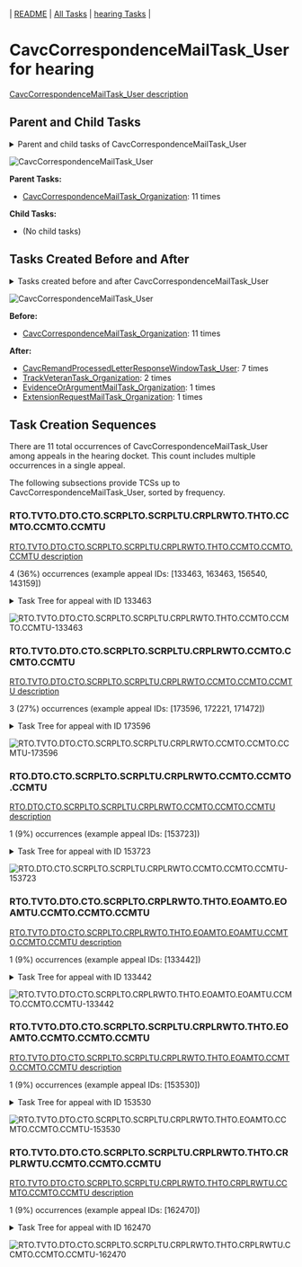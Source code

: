 <!-- DO NOT EDIT THIS FILE.  This file is autogenerated. -->
| [README](../README.md) | [All Tasks](../alltasks.md) | [hearing Tasks](tasklist.md) |

# CavcCorrespondenceMailTask_User for hearing

[CavcCorrespondenceMailTask_User description](../descr/CavcCorrespondenceMailTask_User.md)

## Parent and Child Tasks

<details><summary markdown='span'>Parent and child tasks of CavcCorrespondenceMailTask_User
</summary>

```
digraph G {
rankdir=LR;
node [shape=box]
"CavcCorrespondenceMailTask_Organization" -> "CavcCorrespondenceMailTask_User" [label=11]
}
```
</details>

![CavcCorrespondenceMailTask_User](dot/CavcCorrespondenceMailTask_User-parentchild.dot.png)

**Parent Tasks:**

   * [CavcCorrespondenceMailTask_Organization](CavcCorrespondenceMailTask_Organization.md): 11 times

**Child Tasks:**

   * (No child tasks)

## Tasks Created Before and After

<details><summary markdown='span'>Tasks created before and after CavcCorrespondenceMailTask_User</summary>

```
digraph G {
rankdir=LR;

"CavcCorrespondenceMailTask_User" -> "CavcRemandProcessedLetterResponseWindowTask_User" [label=7]
"CavcCorrespondenceMailTask_User" -> "TrackVeteranTask_Organization" [label=2]
"CavcCorrespondenceMailTask_User" -> "ExtensionRequestMailTask_Organization" [label=1]
"CavcCorrespondenceMailTask_User" -> "EvidenceOrArgumentMailTask_Organization" [label=1]
"CavcCorrespondenceMailTask_Organization" -> "CavcCorrespondenceMailTask_User" [label=11]
}
```
</details>

![CavcCorrespondenceMailTask_User](dot/CavcCorrespondenceMailTask_User.dot.png)

**Before:**

   * [CavcCorrespondenceMailTask_Organization](CavcCorrespondenceMailTask_Organization.md): 11 times

**After:**

   * [CavcRemandProcessedLetterResponseWindowTask_User](CavcRemandProcessedLetterResponseWindowTask_User.md): 7 times
   * [TrackVeteranTask_Organization](TrackVeteranTask_Organization.md): 2 times
   * [EvidenceOrArgumentMailTask_Organization](EvidenceOrArgumentMailTask_Organization.md): 1 times
   * [ExtensionRequestMailTask_Organization](ExtensionRequestMailTask_Organization.md): 1 times

## Task Creation Sequences

There are 11 total occurrences of CavcCorrespondenceMailTask_User among appeals in the hearing docket.  This count includes multiple occurrences in a single appeal.

The following subsections provide TCSs up to CavcCorrespondenceMailTask_User, sorted by frequency.

### RTO.TVTO.DTO.CTO.SCRPLTO.SCRPLTU.CRPLRWTO.THTO.CCMTO.CCMTO.CCMTU

[RTO.TVTO.DTO.CTO.SCRPLTO.SCRPLTU.CRPLRWTO.THTO.CCMTO.CCMTO.CCMTU description](../descr/RTO.TVTO.DTO.CTO.SCRPLTO.SCRPLTU.CRPLRWTO.THTO.CCMTO.CCMTO.CCMTU.md)

4 (36%) occurrences (example appeal IDs: [133463, 163463, 156540, 143159])

<details><summary markdown='span'>Task Tree for appeal with ID 133463</summary>

```
@startuml
skinparam {
  ObjectBorderColor #555
  ObjectBorderThickness 0
  ObjectFontStyle bold
  ObjectFontSize 14
  ObjectAttributeFontColor #333
  ObjectAttributeFontSize 12
}
  object 0.RootTask #8dd3c7 {
Organization
}
  object 1.TrackVeteranTask #bebada {
Organization
}
  object 2.DistributionTask #ffffb3 {
Organization
}
  object 3.CavcTask #bcbd22 {
Organization
}
  object 4.SendCavcRemandProcessedLetterTask #7f7f7f {
Organization
}
  object 5.SendCavcRemandProcessedLetterTask #7f7f7f {
User
}
  object 6.CavcRemandProcessedLetterResponseWindowTask #1f77b4 {
Organization
}
  object 7.TimedHoldTask #fccde5 {
Organization
}
  object 8.CavcCorrespondenceMailTask #1f77b4 {
Organization
}
  object 9.CavcCorrespondenceMailTask #1f77b4 {
Organization
}
  object 10.CavcCorrespondenceMailTask #1f77b4 {
User  <back:white>    </back>
}
  object 11.EvidenceOrArgumentMailTask #ffffb3 {
Organization
}
  object 12.CavcRemandProcessedLetterResponseWindowTask #1f77b4 {
User
}
  object 13.IhpColocatedTask #bc80bd {
Organization
}
  object 14.IhpColocatedTask #bc80bd {
User
}
  object 15.EvidenceOrArgumentMailTask #ffffb3 {
Organization
}
  object 16.TimedHoldTask #fccde5 {
User
}
  object 17.JudgeAssignTask #ccebc5 {
User
}
  object 18.JudgeAssignTask #ccebc5 {
User
}
  object 19.JudgeAssignTask #ccebc5 {
User
}
  object 20.JudgeDecisionReviewTask #d9d9d9 {
User
}
  object 21.AttorneyTask #bc80bd {
User
}
  object 22.BvaDispatchTask #b3de69 {
Organization
}
  object 23.BvaDispatchTask #b3de69 {
User
}
  object 24.BvaDispatchTask #b3de69 {
User
}
0.RootTask -- 1.TrackVeteranTask
0.RootTask -- 2.DistributionTask
2.DistributionTask -- 3.CavcTask
3.CavcTask -- 4.SendCavcRemandProcessedLetterTask
4.SendCavcRemandProcessedLetterTask -- 5.SendCavcRemandProcessedLetterTask
3.CavcTask -- 6.CavcRemandProcessedLetterResponseWindowTask
6.CavcRemandProcessedLetterResponseWindowTask -- 7.TimedHoldTask
0.RootTask -- 8.CavcCorrespondenceMailTask
8.CavcCorrespondenceMailTask -- 9.CavcCorrespondenceMailTask
9.CavcCorrespondenceMailTask -- 10.CavcCorrespondenceMailTask
0.RootTask -- 11.EvidenceOrArgumentMailTask
6.CavcRemandProcessedLetterResponseWindowTask -- 12.CavcRemandProcessedLetterResponseWindowTask
2.DistributionTask -- 13.IhpColocatedTask
13.IhpColocatedTask -- 14.IhpColocatedTask
0.RootTask -- 15.EvidenceOrArgumentMailTask
14.IhpColocatedTask -- 16.TimedHoldTask
0.RootTask -- 17.JudgeAssignTask
0.RootTask -- 18.JudgeAssignTask
0.RootTask -- 19.JudgeAssignTask
0.RootTask -- 20.JudgeDecisionReviewTask
20.JudgeDecisionReviewTask -- 21.AttorneyTask
0.RootTask -- 22.BvaDispatchTask
22.BvaDispatchTask -- 23.BvaDispatchTask
22.BvaDispatchTask -- 24.BvaDispatchTask
@enduml
```
</details>

![RTO.TVTO.DTO.CTO.SCRPLTO.SCRPLTU.CRPLRWTO.THTO.CCMTO.CCMTO.CCMTU-133463](uml/RTO.TVTO.DTO.CTO.SCRPLTO.SCRPLTU.CRPLRWTO.THTO.CCMTO.CCMTO.CCMTU-133463.png)

### RTO.TVTO.DTO.CTO.SCRPLTO.SCRPLTU.CRPLRWTO.CCMTO.CCMTO.CCMTU

[RTO.TVTO.DTO.CTO.SCRPLTO.SCRPLTU.CRPLRWTO.CCMTO.CCMTO.CCMTU description](../descr/RTO.TVTO.DTO.CTO.SCRPLTO.SCRPLTU.CRPLRWTO.CCMTO.CCMTO.CCMTU.md)

3 (27%) occurrences (example appeal IDs: [173596, 172221, 171472])

<details><summary markdown='span'>Task Tree for appeal with ID 173596</summary>

```
@startuml
skinparam {
  ObjectBorderColor #555
  ObjectBorderThickness 0
  ObjectFontStyle bold
  ObjectFontSize 14
  ObjectAttributeFontColor #333
  ObjectAttributeFontSize 12
}
  object 0.RootTask #8dd3c7 {
Organization
}
  object 1.TrackVeteranTask #bebada {
Organization
}
  object 2.DistributionTask #ffffb3 {
Organization
}
  object 3.CavcTask #bcbd22 {
Organization
}
  object 4.SendCavcRemandProcessedLetterTask #7f7f7f {
Organization
}
  object 5.SendCavcRemandProcessedLetterTask #7f7f7f {
User
}
  object 6.CavcRemandProcessedLetterResponseWindowTask #1f77b4 {
Organization
}
  object 7.TimedHoldTask #fccde5 {
Organization
}
  object 8.CavcCorrespondenceMailTask #1f77b4 {
Organization
}
  object 9.CavcCorrespondenceMailTask #1f77b4 {
Organization
}
  object 10.CavcCorrespondenceMailTask #1f77b4 {
User  <back:white>    </back>
}
  object 11.CavcRemandProcessedLetterResponseWindowTask #1f77b4 {
User
}
  object 12.JudgeAssignTask #ccebc5 {
User
}
  object 13.JudgeAssignTask #ccebc5 {
User
}
  object 14.JudgeDecisionReviewTask #d9d9d9 {
User
}
  object 15.AttorneyTask #bc80bd {
User
}
  object 16.TrackVeteranTask #bebada {
Organization
}
  object 17.BvaDispatchTask #b3de69 {
Organization
}
  object 18.BvaDispatchTask #b3de69 {
User
}
0.RootTask -- 1.TrackVeteranTask
0.RootTask -- 2.DistributionTask
2.DistributionTask -- 3.CavcTask
3.CavcTask -- 4.SendCavcRemandProcessedLetterTask
4.SendCavcRemandProcessedLetterTask -- 5.SendCavcRemandProcessedLetterTask
3.CavcTask -- 6.CavcRemandProcessedLetterResponseWindowTask
6.CavcRemandProcessedLetterResponseWindowTask -- 7.TimedHoldTask
0.RootTask -- 8.CavcCorrespondenceMailTask
8.CavcCorrespondenceMailTask -- 9.CavcCorrespondenceMailTask
9.CavcCorrespondenceMailTask -- 10.CavcCorrespondenceMailTask
6.CavcRemandProcessedLetterResponseWindowTask -- 11.CavcRemandProcessedLetterResponseWindowTask
0.RootTask -- 12.JudgeAssignTask
0.RootTask -- 13.JudgeAssignTask
0.RootTask -- 14.JudgeDecisionReviewTask
14.JudgeDecisionReviewTask -- 15.AttorneyTask
0.RootTask -- 16.TrackVeteranTask
0.RootTask -- 17.BvaDispatchTask
17.BvaDispatchTask -- 18.BvaDispatchTask
@enduml
```
</details>

![RTO.TVTO.DTO.CTO.SCRPLTO.SCRPLTU.CRPLRWTO.CCMTO.CCMTO.CCMTU-173596](uml/RTO.TVTO.DTO.CTO.SCRPLTO.SCRPLTU.CRPLRWTO.CCMTO.CCMTO.CCMTU-173596.png)

### RTO.DTO.CTO.SCRPLTO.SCRPLTU.CRPLRWTO.CCMTO.CCMTO.CCMTU

[RTO.DTO.CTO.SCRPLTO.SCRPLTU.CRPLRWTO.CCMTO.CCMTO.CCMTU description](../descr/RTO.DTO.CTO.SCRPLTO.SCRPLTU.CRPLRWTO.CCMTO.CCMTO.CCMTU.md)

1 (9%) occurrences (example appeal IDs: [153723])

<details><summary markdown='span'>Task Tree for appeal with ID 153723</summary>

```
@startuml
skinparam {
  ObjectBorderColor #555
  ObjectBorderThickness 0
  ObjectFontStyle bold
  ObjectFontSize 14
  ObjectAttributeFontColor #333
  ObjectAttributeFontSize 12
}
  object 0.RootTask #8dd3c7 {
Organization
}
  object 1.DistributionTask #ffffb3 {
Organization
}
  object 2.CavcTask #bcbd22 {
Organization
}
  object 3.SendCavcRemandProcessedLetterTask #7f7f7f {
Organization
}
  object 4.SendCavcRemandProcessedLetterTask #7f7f7f {
User
}
  object 5.CavcRemandProcessedLetterResponseWindowTask #1f77b4 {
Organization
}
  object 6.TimedHoldTask #fccde5 {
Organization
}
  object 7.CavcCorrespondenceMailTask #1f77b4 {
Organization
}
  object 8.CavcCorrespondenceMailTask #1f77b4 {
Organization
}
  object 9.CavcCorrespondenceMailTask #1f77b4 {
User  <back:white>    </back>
}
  object 10.CavcRemandProcessedLetterResponseWindowTask #1f77b4 {
User
}
  object 11.JudgeAssignTask #ccebc5 {
User
}
  object 12.JudgeDecisionReviewTask #d9d9d9 {
User
}
  object 13.AttorneyTask #bc80bd {
User
}
  object 14.QualityReviewTask #fdb462 {
Organization
}
  object 15.QualityReviewTask #fdb462 {
User
}
  object 16.BvaDispatchTask #b3de69 {
Organization
}
  object 17.BvaDispatchTask #b3de69 {
User
}
0.RootTask -- 1.DistributionTask
1.DistributionTask -- 2.CavcTask
2.CavcTask -- 3.SendCavcRemandProcessedLetterTask
3.SendCavcRemandProcessedLetterTask -- 4.SendCavcRemandProcessedLetterTask
2.CavcTask -- 5.CavcRemandProcessedLetterResponseWindowTask
5.CavcRemandProcessedLetterResponseWindowTask -- 6.TimedHoldTask
0.RootTask -- 7.CavcCorrespondenceMailTask
7.CavcCorrespondenceMailTask -- 8.CavcCorrespondenceMailTask
8.CavcCorrespondenceMailTask -- 9.CavcCorrespondenceMailTask
5.CavcRemandProcessedLetterResponseWindowTask -- 10.CavcRemandProcessedLetterResponseWindowTask
0.RootTask -- 11.JudgeAssignTask
0.RootTask -- 12.JudgeDecisionReviewTask
12.JudgeDecisionReviewTask -- 13.AttorneyTask
0.RootTask -- 14.QualityReviewTask
14.QualityReviewTask -- 15.QualityReviewTask
0.RootTask -- 16.BvaDispatchTask
16.BvaDispatchTask -- 17.BvaDispatchTask
@enduml
```
</details>

![RTO.DTO.CTO.SCRPLTO.SCRPLTU.CRPLRWTO.CCMTO.CCMTO.CCMTU-153723](uml/RTO.DTO.CTO.SCRPLTO.SCRPLTU.CRPLRWTO.CCMTO.CCMTO.CCMTU-153723.png)

### RTO.TVTO.DTO.CTO.SCRPLTO.CRPLRWTO.THTO.EOAMTO.EOAMTU.CCMTO.CCMTO.CCMTU

[RTO.TVTO.DTO.CTO.SCRPLTO.CRPLRWTO.THTO.EOAMTO.EOAMTU.CCMTO.CCMTO.CCMTU description](../descr/RTO.TVTO.DTO.CTO.SCRPLTO.CRPLRWTO.THTO.EOAMTO.EOAMTU.CCMTO.CCMTO.CCMTU.md)

1 (9%) occurrences (example appeal IDs: [133442])

<details><summary markdown='span'>Task Tree for appeal with ID 133442</summary>

```
@startuml
skinparam {
  ObjectBorderColor #555
  ObjectBorderThickness 0
  ObjectFontStyle bold
  ObjectFontSize 14
  ObjectAttributeFontColor #333
  ObjectAttributeFontSize 12
}
  object 0.RootTask #8dd3c7 {
Organization
}
  object 1.TrackVeteranTask #bebada {
Organization
}
  object 2.DistributionTask #ffffb3 {
Organization
}
  object 3.CavcTask #bcbd22 {
Organization
}
  object 4.SendCavcRemandProcessedLetterTask #7f7f7f {
Organization
}
  object 5.CavcRemandProcessedLetterResponseWindowTask #1f77b4 {
Organization
}
  object 6.TimedHoldTask #fccde5 {
Organization
}
  object 7.EvidenceOrArgumentMailTask #ffffb3 {
Organization
}
  object 8.EvidenceOrArgumentMailTask #ffffb3 {
User
}
  object 9.CavcCorrespondenceMailTask #1f77b4 {
Organization
}
  object 10.CavcCorrespondenceMailTask #1f77b4 {
Organization
}
  object 11.CavcCorrespondenceMailTask #1f77b4 {
User  <back:white>    </back>
}
  object 12.CavcRemandProcessedLetterResponseWindowTask #1f77b4 {
User
}
  object 13.JudgeAssignTask #ccebc5 {
User
}
  object 14.JudgeDecisionReviewTask #d9d9d9 {
User
}
  object 15.AttorneyTask #bc80bd {
User
}
  object 16.AttorneyRewriteTask #b3de69 {
User
}
  object 17.BvaDispatchTask #b3de69 {
Organization
}
  object 18.BvaDispatchTask #b3de69 {
User
}
0.RootTask -- 1.TrackVeteranTask
0.RootTask -- 2.DistributionTask
2.DistributionTask -- 3.CavcTask
3.CavcTask -- 4.SendCavcRemandProcessedLetterTask
3.CavcTask -- 5.CavcRemandProcessedLetterResponseWindowTask
5.CavcRemandProcessedLetterResponseWindowTask -- 6.TimedHoldTask
0.RootTask -- 7.EvidenceOrArgumentMailTask
7.EvidenceOrArgumentMailTask -- 8.EvidenceOrArgumentMailTask
0.RootTask -- 9.CavcCorrespondenceMailTask
9.CavcCorrespondenceMailTask -- 10.CavcCorrespondenceMailTask
10.CavcCorrespondenceMailTask -- 11.CavcCorrespondenceMailTask
5.CavcRemandProcessedLetterResponseWindowTask -- 12.CavcRemandProcessedLetterResponseWindowTask
0.RootTask -- 13.JudgeAssignTask
0.RootTask -- 14.JudgeDecisionReviewTask
14.JudgeDecisionReviewTask -- 15.AttorneyTask
14.JudgeDecisionReviewTask -- 16.AttorneyRewriteTask
0.RootTask -- 17.BvaDispatchTask
17.BvaDispatchTask -- 18.BvaDispatchTask
@enduml
```
</details>

![RTO.TVTO.DTO.CTO.SCRPLTO.CRPLRWTO.THTO.EOAMTO.EOAMTU.CCMTO.CCMTO.CCMTU-133442](uml/RTO.TVTO.DTO.CTO.SCRPLTO.CRPLRWTO.THTO.EOAMTO.EOAMTU.CCMTO.CCMTO.CCMTU-133442.png)

### RTO.TVTO.DTO.CTO.SCRPLTO.SCRPLTU.CRPLRWTO.THTO.EOAMTO.CCMTO.CCMTO.CCMTU

[RTO.TVTO.DTO.CTO.SCRPLTO.SCRPLTU.CRPLRWTO.THTO.EOAMTO.CCMTO.CCMTO.CCMTU description](../descr/RTO.TVTO.DTO.CTO.SCRPLTO.SCRPLTU.CRPLRWTO.THTO.EOAMTO.CCMTO.CCMTO.CCMTU.md)

1 (9%) occurrences (example appeal IDs: [153530])

<details><summary markdown='span'>Task Tree for appeal with ID 153530</summary>

```
@startuml
skinparam {
  ObjectBorderColor #555
  ObjectBorderThickness 0
  ObjectFontStyle bold
  ObjectFontSize 14
  ObjectAttributeFontColor #333
  ObjectAttributeFontSize 12
}
  object 0.RootTask #8dd3c7 {
Organization
}
  object 1.TrackVeteranTask #bebada {
Organization
}
  object 2.DistributionTask #ffffb3 {
Organization
}
  object 3.CavcTask #bcbd22 {
Organization
}
  object 4.SendCavcRemandProcessedLetterTask #7f7f7f {
Organization
}
  object 5.SendCavcRemandProcessedLetterTask #7f7f7f {
User
}
  object 6.CavcRemandProcessedLetterResponseWindowTask #1f77b4 {
Organization
}
  object 7.TimedHoldTask #fccde5 {
Organization
}
  object 8.EvidenceOrArgumentMailTask #ffffb3 {
Organization
}
  object 9.CavcCorrespondenceMailTask #1f77b4 {
Organization
}
  object 10.CavcCorrespondenceMailTask #1f77b4 {
Organization
}
  object 11.CavcCorrespondenceMailTask #1f77b4 {
User  <back:white>    </back>
}
  object 12.CavcRemandProcessedLetterResponseWindowTask #1f77b4 {
User
}
  object 13.JudgeAssignTask #ccebc5 {
User
}
  object 14.JudgeDecisionReviewTask #d9d9d9 {
User
}
  object 15.AttorneyTask #bc80bd {
User
}
  object 16.IhpColocatedTask #bc80bd {
Organization
}
  object 17.IhpColocatedTask #bc80bd {
User
}
  object 18.TimedHoldTask #fccde5 {
User
}
  object 19.TrackVeteranTask #bebada {
Organization
}
0.RootTask -- 1.TrackVeteranTask
0.RootTask -- 2.DistributionTask
2.DistributionTask -- 3.CavcTask
3.CavcTask -- 4.SendCavcRemandProcessedLetterTask
4.SendCavcRemandProcessedLetterTask -- 5.SendCavcRemandProcessedLetterTask
3.CavcTask -- 6.CavcRemandProcessedLetterResponseWindowTask
6.CavcRemandProcessedLetterResponseWindowTask -- 7.TimedHoldTask
0.RootTask -- 8.EvidenceOrArgumentMailTask
0.RootTask -- 9.CavcCorrespondenceMailTask
9.CavcCorrespondenceMailTask -- 10.CavcCorrespondenceMailTask
10.CavcCorrespondenceMailTask -- 11.CavcCorrespondenceMailTask
6.CavcRemandProcessedLetterResponseWindowTask -- 12.CavcRemandProcessedLetterResponseWindowTask
0.RootTask -- 13.JudgeAssignTask
0.RootTask -- 14.JudgeDecisionReviewTask
14.JudgeDecisionReviewTask -- 15.AttorneyTask
15.AttorneyTask -- 16.IhpColocatedTask
16.IhpColocatedTask -- 17.IhpColocatedTask
17.IhpColocatedTask -- 18.TimedHoldTask
0.RootTask -- 19.TrackVeteranTask
@enduml
```
</details>

![RTO.TVTO.DTO.CTO.SCRPLTO.SCRPLTU.CRPLRWTO.THTO.EOAMTO.CCMTO.CCMTO.CCMTU-153530](uml/RTO.TVTO.DTO.CTO.SCRPLTO.SCRPLTU.CRPLRWTO.THTO.EOAMTO.CCMTO.CCMTO.CCMTU-153530.png)

### RTO.TVTO.DTO.CTO.SCRPLTO.SCRPLTU.CRPLRWTO.THTO.CRPLRWTU.CCMTO.CCMTO.CCMTU

[RTO.TVTO.DTO.CTO.SCRPLTO.SCRPLTU.CRPLRWTO.THTO.CRPLRWTU.CCMTO.CCMTO.CCMTU description](../descr/RTO.TVTO.DTO.CTO.SCRPLTO.SCRPLTU.CRPLRWTO.THTO.CRPLRWTU.CCMTO.CCMTO.CCMTU.md)

1 (9%) occurrences (example appeal IDs: [162470])

<details><summary markdown='span'>Task Tree for appeal with ID 162470</summary>

```
@startuml
skinparam {
  ObjectBorderColor #555
  ObjectBorderThickness 0
  ObjectFontStyle bold
  ObjectFontSize 14
  ObjectAttributeFontColor #333
  ObjectAttributeFontSize 12
}
  object 0.RootTask #8dd3c7 {
Organization
}
  object 1.TrackVeteranTask #bebada {
Organization
}
  object 2.DistributionTask #ffffb3 {
Organization
}
  object 3.CavcTask #bcbd22 {
Organization
}
  object 4.SendCavcRemandProcessedLetterTask #7f7f7f {
Organization
}
  object 5.SendCavcRemandProcessedLetterTask #7f7f7f {
User
}
  object 6.CavcRemandProcessedLetterResponseWindowTask #1f77b4 {
Organization
}
  object 7.TimedHoldTask #fccde5 {
Organization
}
  object 8.OtherMotionMailTask #ffed6f {
Organization
}
  object 9.OtherMotionMailTask #ffed6f {
Organization
}
  object 10.OtherMotionMailTask #ffed6f {
User
}
  object 11.CavcRemandProcessedLetterResponseWindowTask #1f77b4 {
User
}
  object 12.CavcCorrespondenceMailTask #1f77b4 {
Organization
}
  object 13.CavcCorrespondenceMailTask #1f77b4 {
Organization
}
  object 14.CavcCorrespondenceMailTask #1f77b4 {
User  <back:white>    </back>
}
  object 15.TrackVeteranTask #bebada {
Organization
}
  object 16.JudgeAssignTask #ccebc5 {
User
}
  object 17.JudgeDecisionReviewTask #d9d9d9 {
User
}
  object 18.AttorneyTask #bc80bd {
User
}
0.RootTask -- 1.TrackVeteranTask
0.RootTask -- 2.DistributionTask
2.DistributionTask -- 3.CavcTask
3.CavcTask -- 4.SendCavcRemandProcessedLetterTask
4.SendCavcRemandProcessedLetterTask -- 5.SendCavcRemandProcessedLetterTask
3.CavcTask -- 6.CavcRemandProcessedLetterResponseWindowTask
6.CavcRemandProcessedLetterResponseWindowTask -- 7.TimedHoldTask
0.RootTask -- 8.OtherMotionMailTask
8.OtherMotionMailTask -- 9.OtherMotionMailTask
9.OtherMotionMailTask -- 10.OtherMotionMailTask
6.CavcRemandProcessedLetterResponseWindowTask -- 11.CavcRemandProcessedLetterResponseWindowTask
0.RootTask -- 12.CavcCorrespondenceMailTask
12.CavcCorrespondenceMailTask -- 13.CavcCorrespondenceMailTask
13.CavcCorrespondenceMailTask -- 14.CavcCorrespondenceMailTask
0.RootTask -- 15.TrackVeteranTask
0.RootTask -- 16.JudgeAssignTask
0.RootTask -- 17.JudgeDecisionReviewTask
17.JudgeDecisionReviewTask -- 18.AttorneyTask
@enduml
```
</details>

![RTO.TVTO.DTO.CTO.SCRPLTO.SCRPLTU.CRPLRWTO.THTO.CRPLRWTU.CCMTO.CCMTO.CCMTU-162470](uml/RTO.TVTO.DTO.CTO.SCRPLTO.SCRPLTU.CRPLRWTO.THTO.CRPLRWTU.CCMTO.CCMTO.CCMTU-162470.png)

